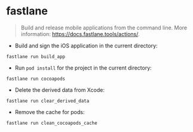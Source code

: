 # fastlane

> Build and release mobile applications from the command line.
> More information: <https://docs.fastlane.tools/actions/>.

- Build and sign the iOS application in the current directory:

`fastlane run build_app`

- Run `pod install` for the project in the current directory:

`fastlane run cocoapods`

- Delete the derived data from Xcode:

`fastlane run clear_derived_data`

- Remove the cache for pods:

`fastlane run clean_cocoapods_cache`
